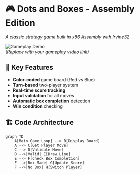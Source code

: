 # 🎮 Dots and Boxes - Assembly Edition
*A classic strategy game built in x86 Assembly with Irvine32*

![Gameplay Demo]()  
*(Replace with your gameplay video link)*

## 🌟 Key Features
- **Color-coded** game board (Red vs Blue)
- **Turn-based** two-player system
- **Real-time score tracking**
- **Input validation** for all moves
- **Automatic box completion** detection
- **Win condition** checking

## 🏗️ Code Architecture
```mermaid
graph TD
    A[Main Game Loop] --> B[Display Board]
    A --> C[Get Player Move]
    C --> D[Validate Move]
    D -->|Valid| E[Draw Line]
    E --> F[Check Box Completion]
    F -->|Box Made| G[Update Score]
    F -->|No Box| H[Switch Player]
